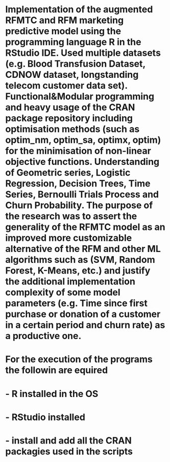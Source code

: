 # Implementation of the augmented RFMTC and RFM marketing predictive model using the programming language R in the RStudio IDE. Used multiple datasets (e.g. Blood Transfusion Dataset, CDNOW dataset, longstanding telecom customer data set). Functional&Modular programming and heavy usage of the CRAN package repository including optimisation methods (such as optim_nm, optim_sa, optimx, optim) for the minimisation of non-linear objective functions. Understanding of Geometric series, Logistic Regression, Decision Trees, Time Series, Bernoulli Trials Process and Churn Probability. The purpose of the research was to assert the generality of the RFMTC model as an improved more customizable alternative of the RFM and other ML algorithms such as (SVM, Random Forest, K-Means, etc.) and justify the additional implementation complexity of some model parameters (e.g. Time since first purchase or donation of a customer in a certain period and churn rate) as a productive one.

# For the execution of the programs the followin are equired
#  - R installed in the OS 
#  - RStudio installed
#  - install and add all the CRAN packagies used in the scripts 
